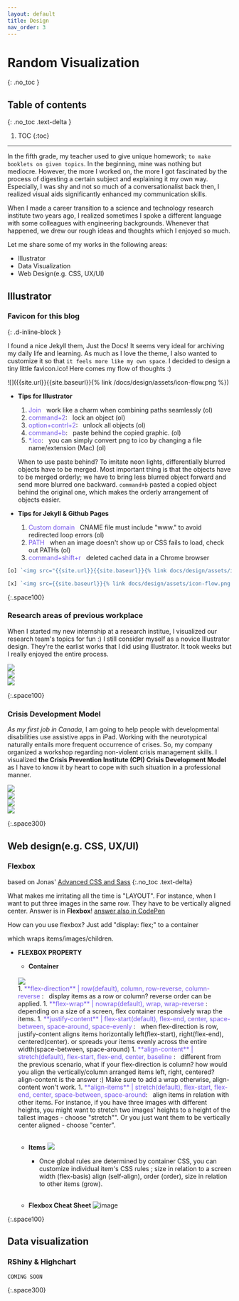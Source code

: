 ```yaml
---
layout: default
title: Design
nav_order: 3
---
```


# Random Visualization
{: .no_toc }

## Table of contents
{: .no_toc .text-delta }

1. TOC
{:toc}

---

In the fifth grade, my teacher used to give unique homework; `to make booklets on given topics`. In the beginning, mine was nothing but mediocre. However, the more I worked on, the more I got fascinated by the process of digesting a certain subject and explaining it my own way. Especially, I was shy and not so much of a conversationalist back then, I realized visual aids significantly enhanced my communication skills.

When I made a career transition to a science and technology research institute two years ago, I realized sometimes I spoke a different language with some colleagues with engineering backgrounds. Whenever that happened, we drew our rough ideas and thoughts which I enjoyed so much. 

Let me share some of my works in the following areas: 

- Illustrator
- Data Visualization
- Web Design(e.g. CSS, UX/UI)

## Illustrator
### Favicon for this blog 
{: .d-inline-block }

I found a nice Jekyll them, Just the Docs! It seems very ideal for archiving my daily life and learning. As much as I love the theme, I also wanted to customize it so that `it feels more like my own space`. I decided to design a tiny little favicon.ico! Here comes my flow of thoughts :) 

![]({{site.url}}{{site.baseurl}}{% link /docs/design/assets/icon-flow.png %})

- <strong>Tips for Illustrator</strong> 
    1. <span style="color:#7253ed">Join</span> &nbsp; work like a charm when combining paths seamlessly (ol)
    1. <span style="color:#7253ed">command+2</span>: &nbsp; lock an object (ol)
    1. <span style="color:#7253ed">option+contrl+2</span>: &nbsp; unlock all objects (ol)
    1. <span style="color:#7253ed">command+b</span>: &nbsp; paste behind the copied graphic. (ol)
   1. <span style="color:#7253ed">*.ico</span>: &nbsp; you can simply convert png to ico by changing a file name/extension (Mac) (ol)
    
  When to use paste behind? To imitate neon lights, differentially blurred objects have to be merged. Most important thing is that the objects have to be merged orderly; we have to bring less blurred object forward and send more blurred one backward. `command+b` pasted a copied object behind the original one, which makes the orderly arrangement of objects easier.
    

- <strong>Tips for Jekyll & Github Pages</strong>  
    1. <span style="color:#7253ed">Custom domain</span> &nbsp; CNAME file must include "www." to avoid redirected loop errors (ol)
    1. <span style="color:#7253ed">PATH</span> &nbsp; when an image doesn't show up or CSS fails to load, check out PATHs (ol)
    1. <span style="color:#7253ed"> command+shift+r </span> &nbsp; deleted cached data in a Chrome browser

```javascript
[o] `<img src="{{site.url}}{{site.baseurl}}{% link docs/design/assets/icon-flow.png %}">`

[x] `<img src={{site.baseurl}}{% link docs/design/assets/icon-flow.png %}>`
```
 
{:.space100}

### Research areas of previous workplace
When I started my new internship at a research institue, I visualized our research team's topics for fun :) I still consider myself as a novice Illustrator design. They're the earlist works that I did using Illustrator. It took weeks but I really enjoyed the entire process.  

<div class="columnContainer">
    
<div class="itemContainer" style="flex-basis:50%">
<img src="{{site.url}}{{site.baseurl}}{% link docs/design/assets/researchField.png %}">
</div>

<div class="itemContainer" style="flex-basis:25%">
    <img src="{{site.url}}{{site.baseurl}}{% link docs/design/assets/research2.png %}">
</div>

<div class="itemContainer" style="flex-basis:25%">
    <img src="{{site.url}}{{site.baseurl}}{% link docs/design/assets/research3.png %}">
</div>
    
</div>

{:.space100}

### Crisis Development Model 
_As my first job in Canada_, I am going to help people with developmental disabilities use assistive apps in iPad. Working with the neurotypical naturally entails more frequent occurrence of crises. So, my company organized a workshop regarding non-violent crisis management skills. I visualized **the Crisis Prevention Institute (CPI) Crisis Development Model** as I have to know it by heart to cope with such situation in a professional manner.

<div class="columnContainer">    

 <div class="itemContainer" style="flex-basis:50%">
 <img src="{{site.url}}{{site.baseurl}}{% link docs/design/assets/nonviolent/step1.png %}">
 
 </div>
 <div class="itemContainer" style="flex-basis:50%">
 <img src="{{site.url}}{{site.baseurl}}{% link docs/design/assets/nonviolent/step2.png %}">
 </div>
 
</div>

<div class="columnContainer">    

 <div class="itemContainer" style="flex-basis:50%">
 <img src="{{site.url}}{{site.baseurl}}{% link docs/design/assets/nonviolent/step3.png %}">
  </div>
  
 <div class="itemContainer" style="flex-basis:50%">
 <img src="{{site.url}}{{site.baseurl}}{% link docs/design/assets/nonviolent/step4.png %}">
 </div>
 
</div>  

{:.space300}
  
## Web design(e.g. CSS, UX/UI)
### Flexbox
based on Jonas' [Advanced CSS and Sass](https://www.udemy.com/advanced-css-and-sass/)
{:.no_toc .text-delta}

What makes me irritating all the time is "LAYOUT". For instance, when I want to put three images in the same row. They have to be vertically aligned center. Answer is in **Flexbox**! [answer also in CodePen](https://codepen.io/audaciousjin/pen/orGVeE)

How can you use flexbox? Just add "display: flex;" to a container <div> which wraps items/images/children.  

- <strong>FLEXBOX PROPERTY</strong>     
    - **Container**
    <br>
        <img src="{{site.url}}{{site.baseurl}}{% link docs/design/assets/flex/flex-con.png %}">
    <br>    
        1. <span style="color:#7253ed">**flex-direction** | row(default), column, row-reverse, column-reverse </span>: &nbsp; display items as a row or column? reverse order can be applied. 
        1. <span style="color:#7253ed">**flex-wrap** | nowrap(default), wrap, wrap-reverse </span>: &nbsp; depending on a size of a screen, flex container responsively wrap the items.  
        1. <span style="color:#7253ed">**justify-content** | flex-start(default), flex-end, center, space-between, space-around, space-evenly </span>: &nbsp; when flex-direction is row, justify-content aligns items horizontally left(flex-start), right(flex-end), centered(center). or spreads your items evenly across the entire width(space-between, space-around)  
        1. <span style="color:#7253ed">**align-content** | stretch(default), flex-start, flex-end, center, baseline </span>: &nbsp; different from the previous scenario, what if your flex-direction is column? how would you align the vertically/column arranged items left, right, centered? align-content is the answer :) Make sure to add a wrap otherwise, align-content won't work.  
        1. <span style="color:#7253ed">**align-items** | stretch(default), flex-start, flex-end, center, space-between, space-around</span>: &nbsp; align items in relation with other items. For instance, if you have three images with different heights, you might want to stretch two images' heights to a height of the tallest images - choose "stretch"". Or you just want them to be vertically center aligned - choose "center". <br><br> 
        

   - **Items**
       <img src="{{site.url}}{{site.baseurl}}{% link docs/design/assets/flex/flex-item.png %}">   
        - Once global rules are determined by container CSS, you can customize individual item's CSS rules
        ; size in relation to a screen width (flex-basis)
        align (self-align), order (order), size in relation to other items (grow). <br><br>    
           
   - **Flexbox Cheat Sheet**
   ![image](https://user-images.githubusercontent.com/31587077/60154084-294abe00-979b-11e9-80f2-1d401741dc33.png)

{:.space100}

## Data visualization
### RShiny & Highchart
`COMING SOON`

{:.space300}
